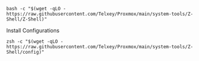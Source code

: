     bash -c "$(wget -qLO - https://raw.githubusercontent.com/Telxey/Proxmox/main/system-tools/Z-Shell/Z-Shell)"

Install Configurations

    zsh -c "$(wget -qLO - https://raw.githubusercontent.com/Telxey/Proxmox/main/system-tools/Z-Shell/config)"
 
